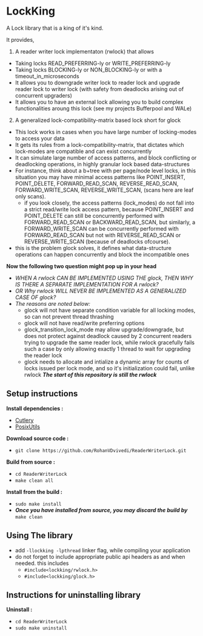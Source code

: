 # LockKing
A Lock library that is a king of it's kind.

It provides,

1. A reader writer lock implementaton (rwlock) that allows
  * Taking locks READ_PREFERRING-ly or WRITE_PREFERRING-ly
  * Taking locks BLOCKING-ly or NON_BLOCKING-ly or with a timeout_in_microseconds
  * It allows you to downgrade writer lock to reader lock and upgrade reader lock to writer lock (with safety from deadlocks arising out of concurrent upgraders)
  * It allows you to have an external lock allowing you to build complex functionalities aroung this lock (see my projects Bufferpool and WALe)

2. A generalized lock-compatibility-matrix based lock short for glock
  * This lock works in cases when you have large number of locking-modes to access your data
  * It gets its rules from a lock-compatibility-matrix, that dictates which lock-modes are compatible and can exist concurrently
  * It can simulate large number of access patterns, and block conflicting or deadlocking operations, in highly granular lock based data-structures
  * For instance, think about a b+tree with per page/node level locks, in this situation you may have minimal access patterns like POINT_INSERT, POINT_DELETE, FORWARD_READ_SCAN, REVERSE_READ_SCAN, FORWARD_WRITE_SCAN, REVERSE_WRITE_SCAN, (scans here are leaf only scans).
    * if you look closely, the access patterns (lock_modes) do not fall into a strict read/write lock access pattern, because POINT_INSERT and POINT_DELETE can still be concurrently performed with FORWARD_READ_SCAN or BACKWARD_READ_SCAN, but similarly, a FORWARD_WRITE_SCAN can be concurrently performed with FORWARD_READ_SCAN but not with REVERSE_READ_SCAN or REVERSE_WRITE_SCAN (because of deadlocks ofcourse).
  * this is the problem glock solves, it defines what data-structure operations can happen concurrently and block the incompatible ones

**Now the following two question might pop up in your head**
  * *WHEN A rwlock CAN BE IMPLEMENTED USING THE glock, THEN WHY IS THERE A SEPARATE IMPLEMENTATION FOR A rwlock?*
  * *OR Why rwlock WILL NEVER BE IMPLEMENTED AS A GENERALIZED CASE OF glock?*
  * *The reasons are noted below:*
    * glock will not have separate condition variable for all locking modes, so can not prevent thread thrashing
    * glock will not have read/write preferring options
    * glock_transition_lock_mode may allow upgrade/downgrade, but does not protect against deadlock caused by 2 concurrent readers trying to upgrade the same reader lock, while rwlock gracefully fails such a case by only allowing exactly 1 thread to wait for upgrading the reader lock
    * glock needs to allocate and intialize a dynamic array for counts of locks issued per lock mode, and so it's initialization could fail, unlike rwlock
    ***The start of this repository is still the rwlock***

## Setup instructions
**Install dependencies :**
  * [Cutlery](https://github.com/RohanVDvivedi/Cutlery)
  * [PosixUtils](https://github.com/RohanVDvivedi/PosixUtils)

**Download source code :**
 * `git clone https://github.com/RohanVDvivedi/ReaderWriterLock.git`

**Build from source :**
 * `cd ReaderWriterLock`
 * `make clean all`

**Install from the build :**
 * `sudo make install`
 * ***Once you have installed from source, you may discard the build by*** `make clean`

## Using The library
 * add `-llockking -lpthread` linker flag, while compiling your application
 * do not forget to include appropriate public api headers as and when needed. this includes
   * `#include<lockking/rwlock.h>`
   * `#include<lockking/glock.h>`

## Instructions for uninstalling library

**Uninstall :**
 * `cd ReaderWriterLock`
 * `sudo make uninstall`
